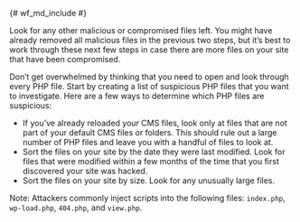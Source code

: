 {# wf_md_include #}

Look for any other malicious or compromised files left. You might have
already removed all malicious files in the previous two steps, but it’s
best to work through these next few steps in case there are more files
on your site that have been compromised.

Don’t get overwhelmed by thinking that you need to open and look
through every PHP file. Start by creating a list of suspicious PHP
files that you want to investigate. Here are a few ways to determine
which PHP files are suspicious:

* If you’ve already reloaded your CMS files, look only at files that are
  not part of your default CMS files or folders. This should rule out a
  large number of PHP files and leave you with a handful of files to look at.
* Sort the files on your site by the date they were last modified. Look for
  files that were modified within a few months of the time that you first
  discovered your site was hacked.
* Sort the files on your site by size. Look for any unusually large files.

Note: Attackers commonly inject scripts into the following files:
`index.php`, `wp-load.php`, `404.php`, and `view.php`.
